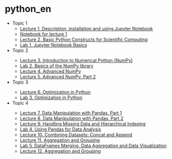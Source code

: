 # python_en
<ul>
  <li>Topic 1 
  <ul>
     <li> <a href= "https://github.com/svniko/python_en/blob/master/Lecture_1_en.pdf">Lecture 1. Description, installation and using Jupyter Notebook</a></li>
     <li> <a href= "https://github.com/svniko/python_en/blob/master/Lecture_1_en_.ipynb">Notebook for lecture 1</a></li>
     <li> <a href= "https://github.com/svniko/python_en/blob/master/Lecture_2.ipynb">Lecture 2. Basic Python Constructs for Scientific Computing</a></li>
     <li> <a href= "https://github.com/svniko/python_en/blob/master/Lab_1_en.pdf">Lab 1. Jupyter Notebook Basics</a></li>
     </ul>
   <li>Topic 2  </li>
       <ul>
     <li><a href= "https://github.com/svniko/python_en/blob/master/Lecture_3_.ipynb">Lecture 3. Introduction to Numerical Python (NumPy)</a></li>
     <li><a href="https://github.com/svniko/python_en/blob/master/Lab_2_en_.pdf">Lab 2. Basics of the NumPy library</a></li>
     <li><a href="https://github.com/svniko/python_en/blob/master/Lecture_4.ipynb">Lecture 4. Advanced NumPy</a></li>
      <li><a href="https://github.com/svniko/python_en/blob/master/Lecture%205_.ipynb">Lecture 5. Advanced NumPy. Part 2</a></li>
         </ul>
    <li>Topic 3  </li>
  <ul>
 <li><a href="https://github.com/svniko/python_en/blob/master/Lecture_6.pdf">Lecture 6. Optimization in Python</a></li>
  <li><a href="https://github.com/svniko/python_en/blob/master/Lab_3_en.pdf">Lab 3. Optimization in Python</a></li>
  </ul>

<li>Topic 4  </li>
  <ul>
 <li><a href="https://github.com/svniko/python_en/blob/master/Lecture_7.ipynb">Lecture 7. Data Manipulation with Pandas. Part 1</a></li>
 <li><a href="https://github.com/svniko/python_en/blob/master/Lecture_8_Git.ipynb">Lecture 8. Data Manipulation with Pandas. Part 2</a></li>
  <li><a href="https://github.com/svniko/python_en/blob/master/Lecture%209_en.ipynb">Lecture 9. Handling Missing Data and Hierarchical Indexing</a></li>
  <li><a href="https://github.com/svniko/python_en/blob/master/Lab_4_en.pdf">Lab 4. Using Pandas for Data Analysis</a></li>
 <li><a href="https://github.com/svniko/python_en/blob/master/Lecture_10_.ipynb">Lecture 10. Combining Datasets: Concat and Append</a></li>
  <li><a href="https://github.com/svniko/python_en/blob/master/Lecture_11.ipynb">Lecture 11. Aggregation and Grouping</a></li>
  <li><a href="https://github.com/svniko/python_en/blob/master/Lab_5_en_edit.pdf">Lab 5. DataFrames Merging, Data Aggregation and Data Visualization</a></li>
  <li><a href=https://github.com/svniko/python_en/blob/master/Lecture12.ipynb">Lecture 12. Aggregation and Grouping</a></li>
  </ul>
</ul>
